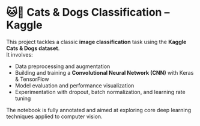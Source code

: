 # 🐱🐶 Cats & Dogs Classification – Kaggle

This project tackles a classic **image classification** task using the **Kaggle Cats & Dogs dataset**.  
It involves:

- Data preprocessing and augmentation
- Building and training a **Convolutional Neural Network (CNN)** with Keras & TensorFlow
- Model evaluation and performance visualization
- Experimentation with dropout, batch normalization, and learning rate tuning

The notebook is fully annotated and aimed at exploring core deep learning techniques applied to computer vision.
